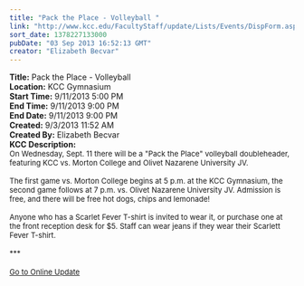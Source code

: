 ```yaml
---
title: "Pack the Place - Volleyball "
link: "http://www.kcc.edu/FacultyStaff/update/Lists/Events/DispForm.aspx?ID=440"
sort_date: 1378227133000
pubDate: "03 Sep 2013 16:52:13 GMT"
creator: "Elizabeth Becvar"
---
```


<div><b>Title:</b> Pack the Place - Volleyball </div>
<div><b>Location:</b> KCC Gymnasium</div>
<div><b>Start Time:</b> 9/11/2013 5:00 PM</div>
<div><b>End Time:</b> 9/11/2013 9:00 PM</div>
<div><b>End Date:</b> 9/11/2013 9:00 PM</div>
<div><b>Created:</b> 9/3/2013 11:52 AM</div>
<div><b>Created By:</b> Elizabeth Becvar</div>
<div><b>KCC Description:</b> <div class="ExternalClass20E826D2656044DBA6B804B8486B2872"><div><font size="2">On Wednesday, Sept. 11 there will be a &quot;Pack the Place&quot; volleyball doubleheader, featuring KCC vs. Morton College and Olivet Nazarene University JV.<br /> <br />The first game vs. Morton College begins at 5 p.m. at the KCC Gymnasium, the second game follows at 7 p.m. vs. Olivet Nazarene University JV. Admission is free, and there will be free hot dogs, chips and lemonade!<br /> <br />Anyone who has a Scarlet Fever T-shirt is invited to wear it, or purchase one at the front reception desk for $5. Staff can wear jeans if they wear their Scarlett Fever T-shirt.<br /> <br />***</font></div>
<div><font size="2"></font> </div>
<div><font size="2"><a href="/FacultyStaff/update/Pages/dailyupdate.aspx">Go to Online Update</a></font></div>
<div><font size="2"></font> </div></div></div>
